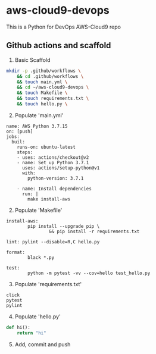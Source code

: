 # aws-cloud9-devops
This is a Python for DevOps AWS-Cloud9 repo


## Github actions and scaffold
1. Basic Scaffold
```bash
mkdir -p .github/workflows \
    && cd .github/workflows \
    && touch main.yml \
    && cd ~/aws-cloud9-devops \
    && touch Makefile \
    && touch requirements.txt \
    && touch hello.py \
```

2. Populate 'main.yml' 
```
name: AWS Python 3.7.15
on: [push]
jobs:
  buil:
    runs-on: ubuntu-latest
    steps:
    - uses: actions/checkout@v2
    - name: Set up Python 3.7.1
      uses: actions/setup-python@v1
      with:
        python-version: 3.7.1
    
    - name: Install dependencies
      run: |
        make install-aws
```

2. Populate 'Makefile' 
```
install-aws:
		pip install --upgrade pip \
				&& pip install -r requirements.txt
				
lint: pylint --disable=R,C hello.py

format:
		black *.py

test:
		python -m pytest -vv --cov=hello test_hello.py
```

3. Populate  'requirements.txt'
```
click
pytest
pylint
```
4. Populate 'hello.py'
```python
def hi():
    return "hi"
```
5. Add, commit and push
```bash
